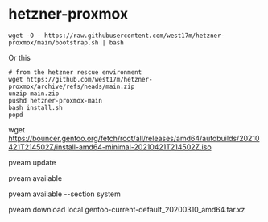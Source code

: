 # hetzner-proxmox

    wget -O - https://raw.githubusercontent.com/west17m/hetzner-proxmox/main/bootstrap.sh | bash

Or this

    # from the hetzner rescue environment
    wget https://github.com/west17m/hetzner-proxmox/archive/refs/heads/main.zip
    unzip main.zip
    pushd hetzner-proxmox-main
    bash install.sh
    popd
    

wget https://bouncer.gentoo.org/fetch/root/all/releases/amd64/autobuilds/20210421T214502Z/install-amd64-minimal-20210421T214502Z.iso

pveam update

pveam available

pveam available --section system

pveam download local gentoo-current-default_20200310_amd64.tar.xz
